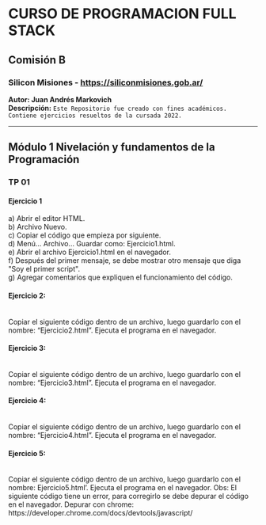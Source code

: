 # CURSO DE PROGRAMACION FULL STACK
## Comisión B
### Silicon Misiones - https://siliconmisiones.gob.ar/ 
**Autor: Juan Andrés Markovich**  
**Descripción:**  `Este Repositorio fue creado con fines académicos. Contiene ejercicios resueltos de la cursada 2022.`
___
## Módulo 1 Nivelación y fundamentos de la Programación
### TP 01 ###
#### Ejercicio 1
  
a) Abrir el editor HTML.  
b) Archivo Nuevo.  
c) Copiar el código que empieza por siguiente.  
d) Menú... Archivo... Guardar como: Ejercicio1.html.  
e) Abrir el archivo Ejercicio1.html en el navegador.  
f) Después del primer mensaje, se debe mostrar otro mensaje que diga "Soy el primer script".  
g) Agregar comentarios que expliquen el funcionamiento del código.  


<h4>Ejercicio 2:</h4>
<br>Copiar el siguiente código dentro de un archivo, luego guardarlo con el nombre: “Ejercicio2.html”. Ejecuta el programa en el navegador.</br>
<h4>Ejercicio 3:</h4>
<br>Copiar el siguiente código dentro de un archivo, luego guardarlo con el nombre: “Ejercicio3.html”. Ejecuta el programa en el navegador.</br>
<h4>Ejercicio 4:</h4>
<br>Copiar el siguiente código dentro de un archivo, luego guardarlo con el nombre: “Ejercicio4.html”. Ejecuta el programa en el navegador.</br>
<h4>Ejercicio 5:</h4>
<br>Copiar el siguiente código dentro de un archivo, luego guardarlo con el nombre: Ejercicio5.html’. Ejecuta el programa en el navegador. Obs: El siguiente código tiene un error, para corregirlo se debe depurar el código en el navegador. Depurar con chrome: https://developer.chrome.com/docs/devtools/javascript/</br>
